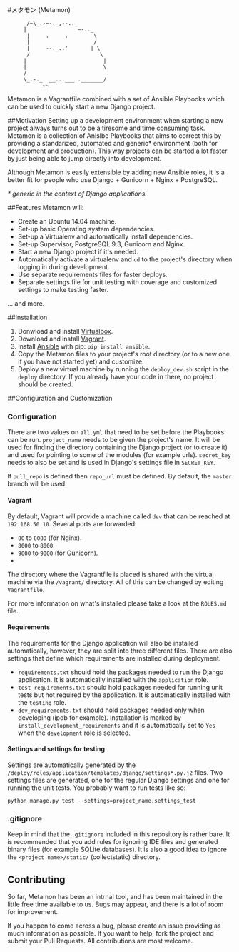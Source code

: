 #メタモン (Metamon)
```
      /~\_.-~-._,--.._
     |                ~-.._
      |     .     .        \
      |                    /
      |     --._..'       | \
      /                      \
     |                        |
     |                        \
     /                         |
     \_.-._  __...___.._______/
           ~~
```

Metamon is a Vagrantfile combined with a set of Ansible Playbooks which can be used to quickly start a new Django project.


##Motivation
Setting up a development environment when starting a new project always turns out to be a tiresome and time consuming task. Metamon is a collection of Anislbe Playbooks that aims to correct this by providing a standarized, automated and generic\* environment (both for development and production). This way projects can be started a lot faster by just being able to jump directly into development.

Although Metamon is easily extensible by adding new Ansible roles, it is a better fit for people who use Django + Gunicorn + Nginx + PostgreSQL.

_\* generic in the context of Django applications._


##Features
Metamon will:
* Create an Ubuntu 14.04 machine.
* Set-up basic Operating system dependencies.
* Set-up a Virtualenv and automatically install dependencies.
* Set-up Supervisor, PostgreSQL 9.3, Gunicorn and Nginx.
* Start a new Django project if it's needed.
* Automatically activate a virtualenv and `cd` to the project's directory when logging in during development.
* Use separate requirements files for faster deploys.
* Separate settings file for unit testing with coverage and customized settings to make testing faster.

... and more.

##Installation
1. Donwload and install [Virtualbox](https://www.virtualbox.org/wiki/Downloads).
2. Download and install [Vagrant](https://www.vagrantup.com/downloads.html).
3. Install [Ansible](http://www.ansible.com/home) with pip: `pip install ansible`.
4. Copy the Metamon files to your project's root directory (or to a new one if you have not started yet) and customize.
5. Deploy a new virtual machine by running the `deploy_dev.sh` script in the `deploy` directory. If you already have your code in there, no project should be created.


##Configuration and Customization
### Configuration
There are two values on `all.yml` that need to be set before the Playbooks can be run. `project_name` needs to be given the project's name. It will be used for finding the directory containing the Django project (or to create it) and used for pointing to some of the modules (for example urls). `secret_key` needs to also be set and is used in Django's settings file in `SECRET_KEY`.

If `pull_repo` is defined then `repo_url` must be defined. By default, the `master` branch will be used.

#### Vagrant
By default, Vagrant will provide a machine called `dev` that can be reached at `192.168.50.10`. Several ports are forwarded:
* `80` to `8080` (for Nginx).
* `8000` to `8000`.
* `9000` to `9000` (for Gunicorn).
*
The directory where the Vagrantfile is placed is shared with the virtual machine via the `/vagrant/` directory. All of this can be changed by editing `Vagrantfile`.

For more information on what's installed please take a look at the `ROLES.md` file.

#### Requirements
The requirements for the Django application will also be installed automatically, however, they are split into three different files. There are also settings that define which requirements are installed during deployment.
* `requirements.txt` should hold the packages needed to run the Django application. It is automatically installed with the `application` role.
* `test_requirements.txt` should hold packages needed for running unit tests but not required by the application. It is automatically installed with the `testing` role.
* `dev_requirements.txt` should hold packages needed only when developing (ipdb for example). Installation is marked by `install_development_requirements` and it is automatically set to `Yes` when the `development` role is selected.

#### Settings and settings for testing
Settings are automatically generated by the `/deploy/roles/application/templates/django/settings*.py.j2` files. Two settings files are generated, one for the regular Django settings and one for running the unit tests. You probably want to run tests like so:

`python manage.py test --settings=project_name.settings_test`

### .gitignore
Keep in mind that the `.gitignore` included in this repository is rather bare. It is recommended that you add rules for ignoring IDE files and generated binary files (for example SQLite databases). It is also a good idea to ignore the `<project name>/static/` (collectstatic) directory.

## Contributing
So far, Metamon has been an intrnal tool, and has been maintained in the little free time available to us.  Bugs may appear, and there is a lot of room for improvement.

If you happen to come across a bug, please create an issue providing as much information as possible. If you want to help, fork the project and submit your Pull Requests. All contributions are most welcome.
